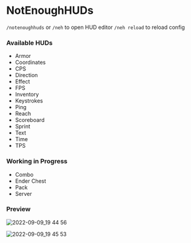 # NotEnoughHUDs

`/notenoughhuds` or `/neh` to open HUD editor
`/neh reload` to reload config

### Available HUDs

-   Armor
-   Coordinates
-   CPS
-   Direction
-   Effect
-   FPS
-   Inventory
-   Keystrokes
-   Ping
-   Reach
-   Scoreboard
-   Sprint
-   Text
-   Time
-   TPS

### Working in Progress

-   Combo
-   Ender Chest
-   Pack
-   Server

### Preview

![2022-09-09_19 44 56](https://user-images.githubusercontent.com/59755409/189344014-37156a03-8026-45fa-aca0-0dd180a8eb98.png)

![2022-09-09_19 45 53](https://user-images.githubusercontent.com/59755409/189344037-3862e48e-4fdf-4c87-977c-cd6e421457c4.png)

